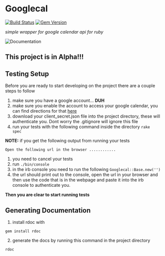 
# Googlecal
[![Build
Status](https://travis-ci.org/Ennovar/googlecal.svg?branch=master)](https://travis-ci.org/Ennovar/googlecal)
[![Gem
Version](https://badge.fury.io/rb/googlecal.svg)](https://badge.fury.io/rb/googlecal)

_simple wrapper for google calendar api for ruby_

![Documentation](https://ennovar.github.io/googlecal/)
## This project is in Alpha!!!

## Testing Setup
Before you are ready to start developing on the project there are a
couple steps to follow

1. make sure you have a google account... **DUH**
2. make sure you enable the account to access your google calendar, you
   can find directions for that
[here](https://developers.google.com/google-apps/calendar/quickstart/ruby)
3. download your client_secret.json file into the project directory,
   these will authenticate you. Dont worry the .gitignore will ignore
this file
4. run your tests with the following command inside the directory `rake
   spec`

**NOTE:** if you get the following output from running your tests

```
Open the following url in the browser ............
```
1. you need to cancel your tests
2. run `./bin/console`
3. in the irb console you need to run the following
   `Googlecal::Base.new('')`
4. the url should print out to the console, open the url in your browser
   and then use the code that is in the webpage and paste it into the
irb console to authenticate you.

**Then you are clear to start running tests**


## Generating Documentation
1. install rdoc with
```
gem install rdoc
```
2. generate the docs by running this command in the project directory
```
rdoc
```
